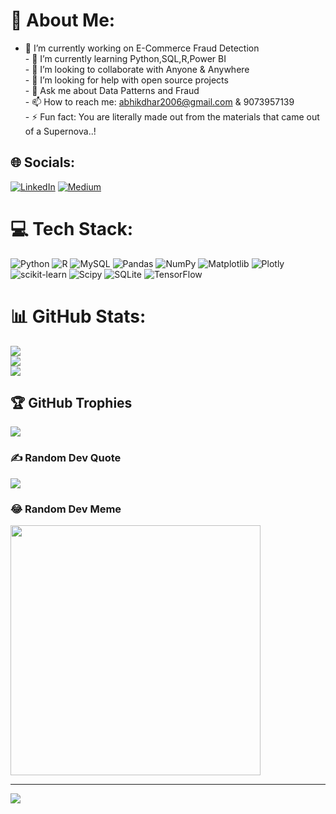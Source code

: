 # 💫 About Me:
 - 🔭 I’m currently working on E-Commerce Fraud Detection<br>- 🌱 I’m currently learning Python,SQL,R,Power BI<br>- 👯 I’m looking to collaborate with Anyone & Anywhere<br>- 🤔 I’m looking for help with open source projects<br>- 💬 Ask me about Data Patterns and Fraud<br>- 📫 How to reach me: abhikdhar2006@gmail.com & 9073957139<br>- ⚡ Fun fact: You are literally made out from the materials that came out of a Supernova..!


## 🌐 Socials:
[![LinkedIn](https://img.shields.io/badge/LinkedIn-%230077B5.svg?logo=linkedin&logoColor=white)](https://linkedin.com/in/abhik-dhar-70857322) [![Medium](https://img.shields.io/badge/Medium-12100E?logo=medium&logoColor=white)](https://medium.com/@@abhikdhar2006) 

# 💻 Tech Stack:
![Python](https://img.shields.io/badge/python-3670A0?style=for-the-badge&logo=python&logoColor=ffdd54) ![R](https://img.shields.io/badge/r-%23276DC3.svg?style=for-the-badge&logo=r&logoColor=white) ![MySQL](https://img.shields.io/badge/mysql-%2300000f.svg?style=for-the-badge&logo=mysql&logoColor=white) ![Pandas](https://img.shields.io/badge/pandas-%23150458.svg?style=for-the-badge&logo=pandas&logoColor=white) ![NumPy](https://img.shields.io/badge/numpy-%23013243.svg?style=for-the-badge&logo=numpy&logoColor=white) ![Matplotlib](https://img.shields.io/badge/Matplotlib-%23ffffff.svg?style=for-the-badge&logo=Matplotlib&logoColor=black) ![Plotly](https://img.shields.io/badge/Plotly-%233F4F75.svg?style=for-the-badge&logo=plotly&logoColor=white) ![scikit-learn](https://img.shields.io/badge/scikit--learn-%23F7931E.svg?style=for-the-badge&logo=scikit-learn&logoColor=white) ![Scipy](https://img.shields.io/badge/SciPy-%230C55A5.svg?style=for-the-badge&logo=scipy&logoColor=%white) ![SQLite](https://img.shields.io/badge/sqlite-%2307405e.svg?style=for-the-badge&logo=sqlite&logoColor=white) ![TensorFlow](https://img.shields.io/badge/TensorFlow-%23FF6F00.svg?style=for-the-badge&logo=TensorFlow&logoColor=white)
# 📊 GitHub Stats:
![](https://github-readme-stats.vercel.app/api?username=abhdhar-1618&theme=dark&hide_border=false&include_all_commits=true&count_private=true)<br/>
![](https://github-readme-streak-stats.herokuapp.com/?user=abhdhar-1618&theme=dark&hide_border=false)<br/>
![](https://github-readme-stats.vercel.app/api/top-langs/?username=abhdhar-1618&theme=dark&hide_border=false&include_all_commits=true&count_private=true&layout=compact)

## 🏆 GitHub Trophies
![](https://github-profile-trophy.vercel.app/?username=abhdhar-1618&theme=radical&no-frame=false&no-bg=false&margin-w=4)

### ✍️ Random Dev Quote
![](https://quotes-github-readme.vercel.app/api?type=horizontal&theme=radical)

### 😂 Random Dev Meme
<img src='https://randommeme-five.vercel.app/' style="height: 400px;"/>

---
[![](https://visitcount.itsvg.in/api?id=abhdhar-1618&icon=0&color=0)](https://visitcount.itsvg.in)

<!-- Proudly created with GPRM ( https://gprm.itsvg.in ) -->